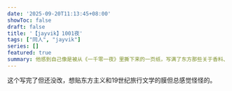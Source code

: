 ```yaml
---
date: '2025-09-20T11:13:45+08:00'
showToc: false
draft: false
title: '【jayvik】1001夜'
tags: ["同人", "jayvik"]
series: []
featured: true
summary: 他感到自己像是被从《一千零一夜》里撕下来的一页纸，写满了东方那些关于香料、征服和爱欲的古老传说。
---
```


这个写完了但还没改，想贴东方主义和19世纪旅行文学的膜但总感觉怪怪的。